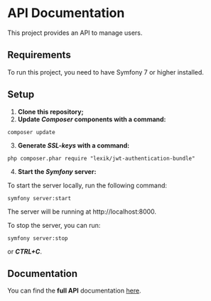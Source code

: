 # API Documentation

This project provides an API to manage users.

## Requirements
To run this project, you need to have Symfony 7 or higher installed.

## Setup

1. **Clone this repository;**
2. **Update ***Composer*** components with a command:**
```
composer update
```
3. **Generate ***SSL-keys*** with a command:**
```
php composer.phar require "lexik/jwt-authentication-bundle"
```
4. **Start the ***Symfony*** server:**

To start the server locally, run the following command:
```
symfony server:start
```
The server will be running at http://localhost:8000.

To stop the server, you can run:
```
symfony server:stop
```
or ***CTRL+C***.

## Documentation
You can find the **full API** documentation [here](https://documenter.getpostman.com/view/27467247/2sAYX2LiVJ#8da61d4a-ed39-4760-a6b0-d56a97c67bb1).